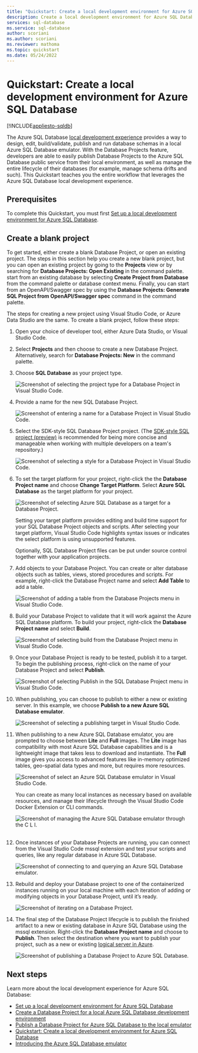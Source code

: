 ```yaml
---
title: "Quickstart: Create a local development environment for Azure SQL Database"
description: Create a local development environment for Azure SQL Database using this hands-on guide. 
services: sql-database
ms.service: sql-database
author: scoriani
ms.author: scoriani
ms.reviewer: mathoma
ms.topic: quickstart 
ms.date: 05/24/2022
---
```


# Quickstart: Create a local development environment for Azure SQL Database
[!INCLUDE[appliesto-sqldb](../includes/appliesto-sqldb.md)]

The Azure SQL Database [local development experience](local-dev-experience-overview.md) provides a way to design, edit, build/validate, publish and run database schemas in a local Azure SQL Database emulator. With the Database Projects feature, developers are able to easily publish Database Projects to the Azure SQL Database public service from their local environment, as well as manage the entire lifecycle of their databases (for example, manage schema drifts and such). This Quickstart teaches you the entire workflow that leverages the Azure SQL Database local development experience.

## Prerequisites

To complete this Quickstart, you must first [Set up a local development environment for Azure SQL Database](local-dev-experience-set-up-dev-environment.md).

## Create a blank project

To get started, either create a blank Database Project, or open an existing project. The steps in this section help you create a new blank project, but you can open an existing project by going to the **Projects** view or by searching for **Database Projects: Open Existing** in the command palette. start from an existing database by selecting **Create Project from Database** from the command palette or database context menu. Finally, you can start from an OpenAPI/Swagger spec by using the **Database Projects: Generate SQL Project from OpenAPI/Swagger spec** command in the command palette.

The steps for creating a new project using Visual Studio Code, or Azure Data Studio are the same. To create a blank project, follow these steps: 

1. Open your choice of developer tool, either Azure Data Studio, or Visual Studio Code. 
1. Select **Projects** and then choose to create a new Database Project. Alternatively, search for **Database Projects: New** in the command palette.
1. Choose **SQL Database** as your project type.

    ![Screenshot of selecting the project type for a Database Project in Visual Studio Code.](./media/local-dev-experience-quickstart/database-project-select-project-type.jpg)
    
1. Provide a name for the new SQL Database Project.
 
    ![Screenshot of entering a name for a Database Project in Visual Studio Code.](./media/local-dev-experience-quickstart/database-project-enter-project-name.jpg)
    
1. Select the SDK-style SQL Database Project project. (The [SDK-style SQL project (preview)](/sql/azure-data-studio/extensions/sql-database-project-extension-sdk-style-projects) is recommended for being more concise and manageable when working with multiple developers on a team's repository.)
 
    ![Screenshot of selecting a style for a Database Project in Visual Studio Code.](./media/local-dev-experience-quickstart/database-project-select-style.jpg)
    
1. To set the target platform for your project, right-click the the **Database Project name** and choose **Change Target Platform**. Select **Azure SQL Database** as the target platform for your project.
     
    ![Screenshot of selecting Azure SQL Database as a target for a Database Project.](./media/local-dev-experience-quickstart/database-project-target-platform.jpg)

    Setting your target platform provides editing and build time support for your SQL Database Project objects and scripts. After selecting your target platform, Visual Studio Code highlights syntax issues or indicates the select platform is using unsupported features. 
   
    Optionally, SQL Database Project files can be put under source control together with your application projects.

1. Add objects to your Database Project. You can create or alter database objects such as tables, views, stored procedures and scripts. For example, right-click the Database Project name and select **Add Table** to add a table.
 
    ![Screenshot of adding a table from the Database Projects menu in Visual Studio Code.](./media/local-dev-experience-quickstart/database-project-add-folder.jpg)
    
1. Build your Database Project to validate that it will work against the Azure SQL Database platform. To build your project, right-click the **Database Project name** and select **Build**.

    ![Screenshot of selecting build from the Database Project menu in Visual Studio Code.](./media/local-dev-experience-quickstart/database-project-build.jpg)
    
1. Once your Database Project is ready to be tested, publish it to a target. To begin the publishing process, right-click on the name of your Database Project and select **Publish**.

    ![Screenshot of selecting Publish in the SQL Database Project menu in Visual Studio Code.](./media/local-dev-experience-quickstart/database-project-publish.jpg)
    
1. When publishing, you can choose to publish to either a new or existing server. In this example, we choose **Publish to a new Azure SQL Database emulator**.

    ![Screenshot of selecting a publishing target in Visual Studio Code.](./media/local-dev-experience-quickstart/database-project-publish-container.jpg)
    
1. When publishing to a new Azure SQL Database emulator, you are prompted to choose between **Lite** and **Full** images. The **Lite** image has compatibility with most Azure SQL Database capabilities and is a lightweight image that takes less to download and instantiate. The **Full** image gives you access to advanced features like in-memory optimized tables, geo-spatial data types and more, but requires more resources. 

    ![Screenshot of select an Azure SQL Database emulator in Visual Studio Code.](./media/local-dev-experience-quickstart/database-project-docker-image.jpg)
    
    You can create as many local instances as necessary based on available resources, and manage their lifecycle through the Visual Studio Code Docker Extension or CLI commands.

    ![Screenshot of managing the Azure SQL Database emulator through the C L I.](./media/local-dev-experience-quickstart/database-project-publish-process.jpg)
     
1. Once instances of your Database Projects are running, you can connect from the Visual Studio Code mssql extension and test your scripts and queries, like any regular database in Azure SQL Database. 
 
    ![Screenshot of connecting to and querying an Azure SQL Database emulator.](./media/local-dev-experience-quickstart/connect-query-azure-sql-database.jpg)
     
1. Rebuild and deploy your Database project to one of the containerized instances running on your local machine with each iteration of adding or modifying objects in your Database Project, until it’s ready.
 
     ![Screenshot of iterating on a Database Project.](./media/local-dev-experience-quickstart/deploy-dacpac-succeeded.jpg)
    
1. The final step of the Database Project lifecycle is to publish the finished artifact to a new or existing database in Azure SQL Database using the mssql extension. Right-click the **Database Project name** and choose to **Publish**. Then select the destination where you want to publish your project, such as a new or existing [logical server in Azure](logical-servers.md). 
 
    ![Screenshot of publishing a Database Project to Azure SQL Database.](./media/local-dev-experience-quickstart/choose-connection-profile.jpg)


## Next steps

Learn more about the local development experience for Azure SQL Database:

- [Set up a local development environment for Azure SQL Database](local-dev-experience-set-up-dev-environment.md)
- [Create a Database Project for a local Azure SQL Database development environment](local-dev-experience-create-database-project.md)
- [Publish a Database Project for Azure SQL Database to the local emulator](local-dev-experience-publish-emulator.md)
- [Quickstart: Create a local development environment for Azure SQL Database](local-dev-experience-quickstart.md)
- [Introducing the Azure SQL Database emulator](local-dev-experience-sql-database-emulator.md)